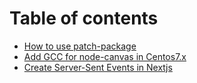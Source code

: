 # Table of contents

* [How to use patch-package](README.md)
* [Add GCC for node-canvas in Centos7.x](add-gcc-for-node-canvas-in-centos7.x.md)
* [Create Server-Sent Events in Nextjs](create-server-sent-events-in-nextjs.md)
